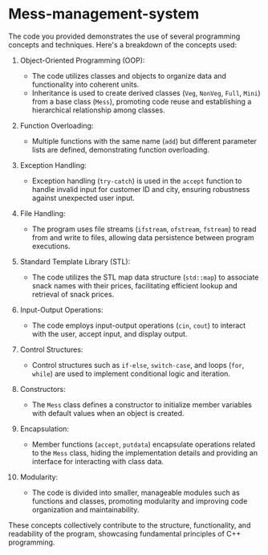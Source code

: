 # Mess-management-system
The code you provided demonstrates the use of several programming concepts and techniques. Here's a breakdown of the concepts used:

1. Object-Oriented Programming (OOP):
   - The code utilizes classes and objects to organize data and functionality into coherent units.
   - Inheritance is used to create derived classes (`Veg`, `NonVeg`, `Full`, `Mini`) from a base class (`Mess`), promoting code reuse and establishing a hierarchical relationship among classes.

2. Function Overloading:
   - Multiple functions with the same name (`add`) but different parameter lists are defined, demonstrating function overloading.

3. Exception Handling:
   - Exception handling (`try-catch`) is used in the `accept` function to handle invalid input for customer ID and city, ensuring robustness against unexpected user input.

4. File Handling:
   - The program uses file streams (`ifstream`, `ofstream`, `fstream`) to read from and write to files, allowing data persistence between program executions.

5. Standard Template Library (STL):
   - The code utilizes the STL map data structure (`std::map`) to associate snack names with their prices, facilitating efficient lookup and retrieval of snack prices.

6. Input-Output Operations:
   - The code employs input-output operations (`cin`, `cout`) to interact with the user, accept input, and display output.

7. Control Structures:
   - Control structures such as `if-else`, `switch-case`, and loops (`for`, `while`) are used to implement conditional logic and iteration.

8. Constructors:
   - The `Mess` class defines a constructor to initialize member variables with default values when an object is created.

9. Encapsulation:
   - Member functions (`accept`, `putdata`) encapsulate operations related to the `Mess` class, hiding the implementation details and providing an interface for interacting with class data.

10. Modularity:
    - The code is divided into smaller, manageable modules such as functions and classes, promoting modularity and improving code organization and maintainability.

These concepts collectively contribute to the structure, functionality, and readability of the program, showcasing fundamental principles of C++ programming.
